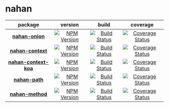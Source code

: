 # nahan

| package | version | build | coverage |
|:-------:|:-------:|:-----:|:--------:|
| [**nahan-onion**](https://github.com/nahanjs/nahan-onion) | [![NPM Version][nahan-onion-npm-image]][nahan-onion-npm-url] | [![Build Status][nahan-onion-travis-ci-image]][nahan-onion-travis-ci-url] | [![Coverage Status][nahan-onion-coveralls-image]][nahan-onion-coveralls-url] |
| [**nahan-context**](https://github.com/nahanjs/nahan-context) | [![NPM Version][nahan-context-npm-image]][nahan-context-npm-url] | [![Build Status][nahan-context-travis-ci-image]][nahan-context-travis-ci-url] | [![Coverage Status][nahan-context-coveralls-image]][nahan-context-coveralls-url] |
| [**nahan-context-koa**](https://github.com/nahanjs/nahan-context-koa) | [![NPM Version][nahan-context-koa-npm-image]][nahan-context-koa-npm-url] | [![Build Status][nahan-context-koa-travis-ci-image]][nahan-context-koa-travis-ci-url] | [![Coverage Status][nahan-context-koa-coveralls-image]][nahan-context-koa-coveralls-url] |
| [**nahan-path**](https://github.com/nahanjs/nahan-path) | [![NPM Version][nahan-path-npm-image]][nahan-path-npm-url] | [![Build Status][nahan-path-travis-ci-image]][nahan-path-travis-ci-url] | [![Coverage Status][nahan-path-coveralls-image]][nahan-path-coveralls-url] |
| [**nahan-method**](https://github.com/nahanjs/nahan-method) | [![NPM Version][nahan-method-npm-image]][nahan-method-npm-url] | [![Build Status][nahan-method-travis-ci-image]][nahan-method-travis-ci-url] | [![Coverage Status][nahan-method-coveralls-image]][nahan-method-coveralls-url] |

[nahan-onion-npm-image]: https://img.shields.io/npm/v/nahan-onion.svg
[nahan-onion-npm-url]: https://www.npmjs.com/package/nahan-onion
[nahan-onion-travis-ci-image]: https://travis-ci.org/nahanjs/nahan-onion.svg?branch=master
[nahan-onion-travis-ci-url]: https://travis-ci.org/nahanjs/nahan-onion
[nahan-onion-coveralls-image]: https://coveralls.io/repos/github/nahanjs/nahan-onion/badge.svg?branch=master
[nahan-onion-coveralls-url]: https://coveralls.io/github/nahanjs/nahan-onion?branch=master

[nahan-context-npm-image]: https://img.shields.io/npm/v/nahan-context.svg
[nahan-context-npm-url]: https://www.npmjs.com/package/nahan-context
[nahan-context-travis-ci-image]: https://travis-ci.org/nahanjs/nahan-context.svg?branch=master
[nahan-context-travis-ci-url]: https://travis-ci.org/nahanjs/nahan-context
[nahan-context-coveralls-image]: https://coveralls.io/repos/github/nahanjs/nahan-context/badge.svg?branch=master
[nahan-context-coveralls-url]: https://coveralls.io/github/nahanjs/nahan-context?branch=master

[nahan-context-koa-npm-image]: https://img.shields.io/npm/v/nahan-context-koa.svg
[nahan-context-koa-npm-url]: https://www.npmjs.com/package/nahan-context-koa
[nahan-context-koa-travis-ci-image]: https://travis-ci.org/nahanjs/nahan-context-koa.svg?branch=master
[nahan-context-koa-travis-ci-url]: https://travis-ci.org/nahanjs/nahan-context-koa
[nahan-context-koa-coveralls-image]: https://coveralls.io/repos/github/nahanjs/nahan-context-koa/badge.svg?branch=master
[nahan-context-koa-coveralls-url]: https://coveralls.io/github/nahanjs/nahan-context-koa?branch=master

[nahan-path-npm-image]: https://img.shields.io/npm/v/nahan-path.svg
[nahan-path-npm-url]: https://www.npmjs.com/package/nahan-path
[nahan-path-travis-ci-image]: https://travis-ci.org/nahanjs/nahan-path.svg?branch=master
[nahan-path-travis-ci-url]: https://travis-ci.org/nahanjs/nahan-path
[nahan-path-coveralls-image]: https://coveralls.io/repos/github/nahanjs/nahan-path/badge.svg?branch=master
[nahan-path-coveralls-url]: https://coveralls.io/github/nahanjs/nahan-path?branch=master

[nahan-method-npm-image]: https://img.shields.io/npm/v/nahan-method.svg
[nahan-method-npm-url]: https://www.npmjs.com/package/nahan-method
[nahan-method-travis-ci-image]: https://travis-ci.org/nahanjs/nahan-method.svg?branch=master
[nahan-method-travis-ci-url]: https://travis-ci.org/nahanjs/nahan-method
[nahan-method-coveralls-image]: https://coveralls.io/repos/github/nahanjs/nahan-method/badge.svg?branch=master
[nahan-method-coveralls-url]: https://coveralls.io/github/nahanjs/nahan-method?branch=master
